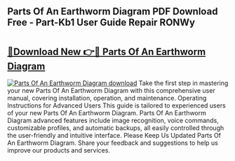 ## Parts Of An Earthworm Diagram PDF Download Free - Part-Kb1 User Guide Repair RONWy

# <h2><a href="http://dfpohq.blite.top/?on=Parts+Of+An+Earthworm+Diagram">🔗Download New 👉🔴 Parts Of An Earthworm Diagram</a></h2>

[![Parts Of An Earthworm Diagram download](https://i.imgur.com/lujVjoI.png)](http://dfpohq.blite.top/?on=Parts+Of+An+Earthworm+Diagram)
Take the first step in mastering your new Parts Of An Earthworm Diagram with this comprehensive user manual, covering installation, operation, and maintenance. Operating Instructions for Advanced Users This guide is tailored to experienced users of your new Parts Of An Earthworm Diagram. Parts Of An Earthworm Diagram advanced features include image recognition, voice commands, customizable profiles, and automatic backups, all easily controlled through the user-friendly and intuitive interface. Please Keep Us Updated Parts Of An Earthworm Diagram. Share your feedback and suggestions to help us improve our products and services.
